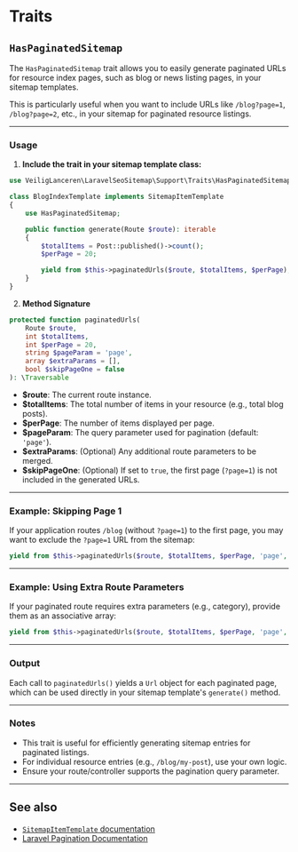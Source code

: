 # Traits

## `HasPaginatedSitemap`

The `HasPaginatedSitemap` trait allows you to easily generate paginated URLs for resource index pages, such as blog or news listing pages, in your sitemap templates.

This is particularly useful when you want to include URLs like `/blog?page=1`, `/blog?page=2`, etc., in your sitemap for paginated resource listings.

---

### Usage

1. **Include the trait in your sitemap template class:**

```php
use VeiligLanceren\LaravelSeoSitemap\Support\Traits\HasPaginatedSitemap;

class BlogIndexTemplate implements SitemapItemTemplate
{
    use HasPaginatedSitemap;

    public function generate(Route $route): iterable
    {
        $totalItems = Post::published()->count();
        $perPage = 20;

        yield from $this->paginatedUrls($route, $totalItems, $perPage);
    }
}
```

2. **Method Signature**

```php
protected function paginatedUrls(
    Route $route,
    int $totalItems,
    int $perPage = 20,
    string $pageParam = 'page',
    array $extraParams = [],
    bool $skipPageOne = false
): \Traversable
```

- **$route**: The current route instance.
- **$totalItems**: The total number of items in your resource (e.g., total blog posts).
- **$perPage**: The number of items displayed per page.
- **$pageParam**: The query parameter used for pagination (default: `'page'`).
- **$extraParams**: (Optional) Any additional route parameters to be merged.
- **$skipPageOne**: (Optional) If set to `true`, the first page (`?page=1`) is not included in the generated URLs.

---

### Example: Skipping Page 1

If your application routes `/blog` (without `?page=1`) to the first page, you may want to exclude the `?page=1` URL from the sitemap:

```php
yield from $this->paginatedUrls($route, $totalItems, $perPage, 'page', [], true);
```

---

### Example: Using Extra Route Parameters

If your paginated route requires extra parameters (e.g., category), provide them as an associative array:

```php
yield from $this->paginatedUrls($route, $totalItems, $perPage, 'page', ['category' => $category->slug]);
```

---

### Output

Each call to `paginatedUrls()` yields a `Url` object for each paginated page, which can be used directly in your sitemap template's `generate()` method.

---

### Notes

- This trait is useful for efficiently generating sitemap entries for paginated listings.
- For individual resource entries (e.g., `/blog/my-post`), use your own logic.
- Ensure your route/controller supports the pagination query parameter.

---

## See also

- [`SitemapItemTemplate` documentation](./template.md)
- [Laravel Pagination Documentation](https://laravel.com/docs/pagination)